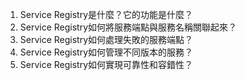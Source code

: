 

1. Service Registry是什麼？它的功能是什麼？
2. Service Registry如何將服務端點與服務名稱關聯起來？ 
3. Service Registry如何處理失敗的服務端點？ 
4. Service Registry如何管理不同版本的服務？ 
5. Service Registry如何實現可靠性和容錯性？